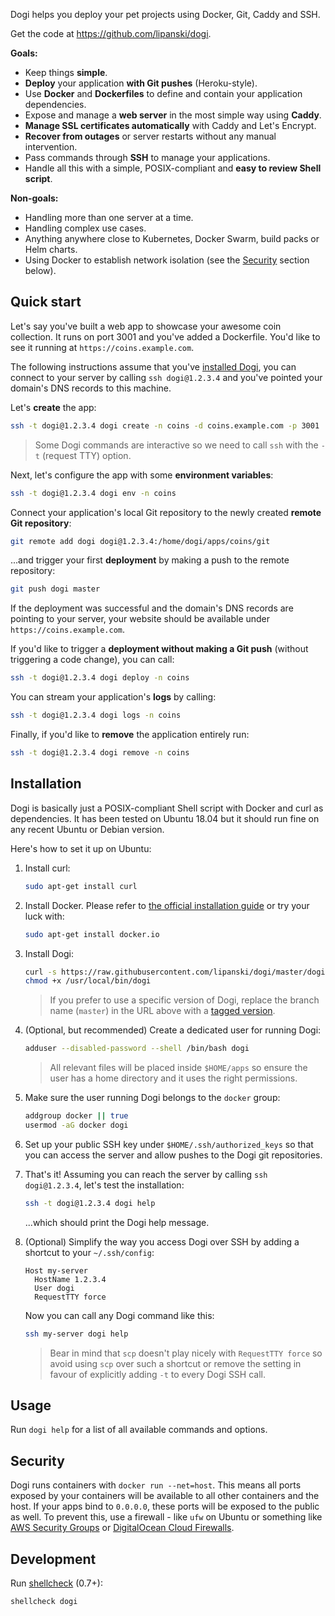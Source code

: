 Dogi helps you deploy your pet projects using Docker, Git, Caddy and SSH.

Get the code at <https://github.com/lipanski/dogi>.

**Goals:**

- Keep things **simple**.
- **Deploy** your application **with Git pushes** (Heroku-style).
- Use **Docker** and **Dockerfiles** to define and contain your application dependencies.
- Expose and manage a **web server** in the most simple way using **Caddy**.
- **Manage SSL certificates automatically** with Caddy and Let's Encrypt.
- **Recover from outages** or server restarts without any manual intervention.
- Pass commands through **SSH** to manage your applications.
- Handle all this with a simple, POSIX-compliant and **easy to review Shell script**.

**Non-goals:**

- Handling more than one server at a time.
- Handling complex use cases.
- Anything anywhere close to Kubernetes, Docker Swarm, build packs or Helm charts.
- Using Docker to establish network isolation (see the [Security](#Security) section below).

## Quick start

Let's say you've built a web app to showcase your awesome coin collection. It runs on port 3001 and you've added a Dockerfile. You'd like to see it running at `https://coins.example.com`.

The following instructions assume that you've [installed Dogi](#Installation), you can connect to your server by calling `ssh dogi@1.2.3.4` and you've pointed your domain's DNS records to this machine.

Let's **create** the app:

```sh
ssh -t dogi@1.2.3.4 dogi create -n coins -d coins.example.com -p 3001
```

> Some Dogi commands are interactive so we need to call `ssh` with the `-t` (request TTY) option.

Next, let's configure the app with some **environment variables**:

```sh
ssh -t dogi@1.2.3.4 dogi env -n coins
```

Connect your application's local Git repository to the newly created **remote Git repository**:

```sh
git remote add dogi dogi@1.2.3.4:/home/dogi/apps/coins/git
```

...and trigger your first **deployment** by making a push to the remote repository:

```sh
git push dogi master
```

If the deployment was successful and the domain's DNS records are pointing to your server, your website should be available under `https://coins.example.com`.

If you'd like to trigger a **deployment without making a Git push** (without triggering a code change), you can call:

```sh
ssh -t dogi@1.2.3.4 dogi deploy -n coins
```

You can stream your application's **logs** by calling:

```sh
ssh -t dogi@1.2.3.4 dogi logs -n coins
```

Finally, if you'd like to **remove** the application entirely run:

```sh
ssh -t dogi@1.2.3.4 dogi remove -n coins
```

## Installation

Dogi is basically just a POSIX-compliant Shell script with Docker and curl as dependencies. It has been tested on Ubuntu 18.04 but it should run fine on any recent Ubuntu or Debian version.

Here's how to set it up on Ubuntu:

1. Install curl:

    ```sh
    sudo apt-get install curl
    ```

2. Install Docker. Please refer to [the official installation guide](https://docs.docker.com/engine/install/ubuntu/) or try your luck with:

    ```sh
    sudo apt-get install docker.io
    ```

3. Install Dogi:

    ```sh
    curl -s https://raw.githubusercontent.com/lipanski/dogi/master/dogi > /usr/local/bin/dogi
    chmod +x /usr/local/bin/dogi
    ```

    > If you prefer to use a specific version of Dogi, replace the branch name (`master`) in the URL above with a [tagged version](https://github.com/lipanski/dogi/releases).

4. (Optional, but recommended) Create a dedicated user for running Dogi:

    ```sh
    adduser --disabled-password --shell /bin/bash dogi
    ```

    > All relevant files will be placed inside `$HOME/apps` so ensure the user has a home directory and it uses the right permissions.

5. Make sure the user running Dogi belongs to the `docker` group:

    ```sh
    addgroup docker || true
    usermod -aG docker dogi
    ``` 	

6. Set up your public SSH key under `$HOME/.ssh/authorized_keys` so that you can access the server and allow pushes to the Dogi git repositories.

7. That's it! Assuming you can reach the server by calling `ssh dogi@1.2.3.4`, let's test the installation:

    ```sh
    ssh -t dogi@1.2.3.4 dogi help
    ```

    ...which should print the Dogi help message.

8. (Optional) Simplify the way you access Dogi over SSH by adding a shortcut to your `~/.ssh/config`:

    ```
    Host my-server
      HostName 1.2.3.4
      User dogi
      RequestTTY force
    ```

    Now you can call any Dogi command like this:

    ```sh
    ssh my-server dogi help
    ```

    > Bear in mind that `scp` doesn't play nicely with `RequestTTY force` so avoid using `scp` over such a shortcut or remove the setting in favour of explicitly adding `-t` to every Dogi SSH call.

## Usage

Run `dogi help` for a list of all available commands and options.

## Security

Dogi runs containers with `docker run --net=host`. This means all ports exposed by your containers will be available to all other containers and the host. If your apps bind to `0.0.0.0`, these ports will be exposed to the public as well. To prevent this, use a firewall - like `ufw` on Ubuntu or something like [AWS Security Groups](https://docs.aws.amazon.com/AWSEC2/latest/UserGuide/ec2-security-groups.html) or [DigitalOcean Cloud Firewalls](https://www.digitalocean.com/docs/networking/firewalls/).

## Development

Run [shellcheck](https://github.com/koalaman/shellcheck) (0.7+):

```sh
shellcheck dogi
```
